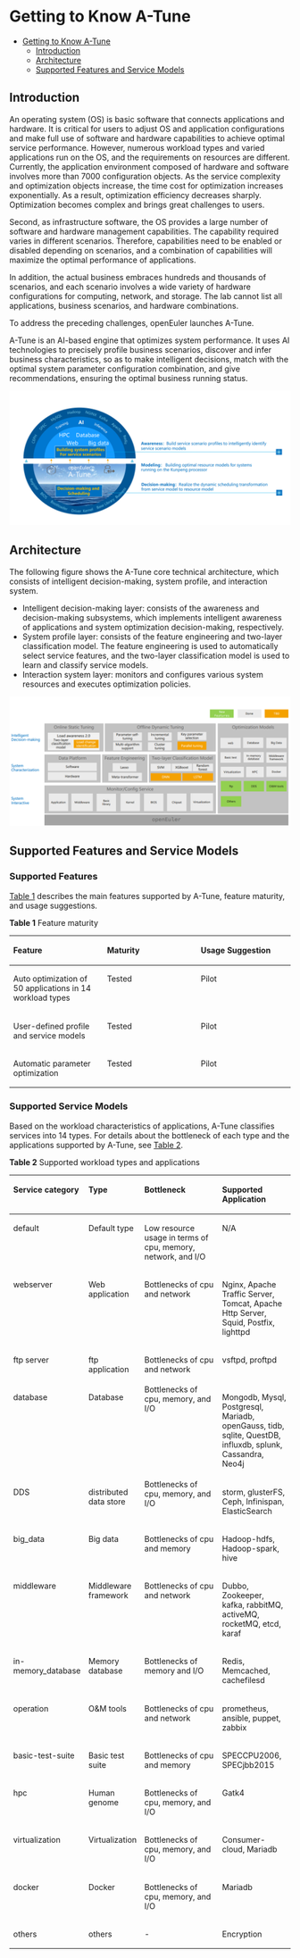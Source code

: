 # Getting to Know A-Tune

-   [Getting to Know A-Tune](#getting-to-know-a-tune)
    -   [Introduction](#introduction)
    -   [Architecture](#architecture)
    -   [Supported Features and Service Models](#supported-features-and-service-models)



## Introduction

An operating system \(OS\) is basic software that connects applications and hardware. It is critical for users to adjust OS and application configurations and make full use of software and hardware capabilities to achieve optimal service performance. However, numerous workload types and varied applications run on the OS, and the requirements on resources are different. Currently, the application environment composed of hardware and software involves more than 7000 configuration objects. As the service complexity and optimization objects increase, the time cost for optimization increases exponentially. As a result, optimization efficiency decreases sharply. Optimization becomes complex and brings great challenges to users.

Second, as infrastructure software, the OS provides a large number of software and hardware management capabilities. The capability required varies in different scenarios. Therefore, capabilities need to be enabled or disabled depending on scenarios, and a combination of capabilities will maximize the optimal performance of applications.

In addition, the actual business embraces hundreds and thousands of scenarios, and each scenario involves a wide variety of hardware configurations for computing, network, and storage. The lab cannot list all applications, business scenarios, and hardware combinations.

To address the preceding challenges, openEuler launches A-Tune.

A-Tune is an AI-based engine that optimizes system performance. It uses AI technologies to precisely profile business scenarios, discover and infer business characteristics, so as to make intelligent decisions, match with the optimal system parameter configuration combination, and give recommendations, ensuring the optimal business running status.

![](figures/en-us_image_0227497000.png)

## Architecture

The following figure shows the A-Tune core technical architecture, which consists of intelligent decision-making, system profile, and interaction system.

-   Intelligent decision-making layer: consists of the awareness and decision-making subsystems, which implements intelligent awareness of applications and system optimization decision-making, respectively.
-   System profile layer: consists of the feature engineering and two-layer classification model. The feature engineering is used to automatically select service features, and the two-layer classification model is used to learn and classify service models.
-   Interaction system layer: monitors and configures various system resources and executes optimization policies.

![](figures/en-us_image_0227497343.png)

## Supported Features and Service Models

### Supported Features

[Table 1](#table1919220557576)  describes the main features supported by A-Tune, feature maturity, and usage suggestions.

**Table  1**  Feature maturity

<table><thead align="left"><tr id="row81921355135715"><th class="cellrowborder" valign="top" width="33.33333333333333%" id="mcps1.2.4.1.1"><p id="p1419275514576"><a name="p1419275514576"></a><a name="p1419275514576"></a><strong id="b175661223205512"><a name="b175661223205512"></a><a name="b175661223205512"></a>Feature</strong></p>
</th>
<th class="cellrowborder" valign="top" width="33.33333333333333%" id="mcps1.2.4.1.2"><p id="p7192195520572"><a name="p7192195520572"></a><a name="p7192195520572"></a><strong id="b1386461334120"><a name="b1386461334120"></a><a name="b1386461334120"></a>Maturity</strong></p>
</th>
<th class="cellrowborder" valign="top" width="33.33333333333333%" id="mcps1.2.4.1.3"><p id="p519205518573"><a name="p519205518573"></a><a name="p519205518573"></a><strong id="b135113227419"><a name="b135113227419"></a><a name="b135113227419"></a>Usage Suggestion</strong></p>
</th>
</tr>
</thead>
<tbody><tr id="row519275518572"><td class="cellrowborder" valign="top" width="33.33333333333333%" headers="mcps1.2.4.1.1 "><p id="p1349454518111"><a name="p1349454518111"></a><a name="p1349454518111"></a>Auto optimization of 50 applications in  14 workload types</p>
</td>
<td class="cellrowborder" valign="top" width="33.33333333333333%" headers="mcps1.2.4.1.2 "><p id="p48001027191117"><a name="p48001027191117"></a><a name="p48001027191117"></a>Tested</p>
</td>
<td class="cellrowborder" valign="top" width="33.33333333333333%" headers="mcps1.2.4.1.3 "><p id="p15192195515715"><a name="p15192195515715"></a><a name="p15192195515715"></a>Pilot</p>
</td>
</tr>
<tr id="row919217552579"><td class="cellrowborder" valign="top" width="33.33333333333333%" headers="mcps1.2.4.1.1 "><p id="p519218559571"><a name="p519218559571"></a><a name="p519218559571"></a>User-defined profile and service models</p>
</td>
<td class="cellrowborder" valign="top" width="33.33333333333333%" headers="mcps1.2.4.1.2 "><p id="p18192655115710"><a name="p18192655115710"></a><a name="p18192655115710"></a>Tested</p>
</td>
<td class="cellrowborder" valign="top" width="33.33333333333333%" headers="mcps1.2.4.1.3 "><p id="p71921655145717"><a name="p71921655145717"></a><a name="p71921655145717"></a>Pilot</p>
</td>
</tr>
<tr id="row71921155165711"><td class="cellrowborder" valign="top" width="33.33333333333333%" headers="mcps1.2.4.1.1 "><p id="p619217556575"><a name="p619217556575"></a><a name="p619217556575"></a>Automatic parameter optimization</p>
</td>
<td class="cellrowborder" valign="top" width="33.33333333333333%" headers="mcps1.2.4.1.2 "><p id="p11192135595712"><a name="p11192135595712"></a><a name="p11192135595712"></a>Tested</p>
</td>
<td class="cellrowborder" valign="top" width="33.33333333333333%" headers="mcps1.2.4.1.3 "><p id="p2019235511575"><a name="p2019235511575"></a><a name="p2019235511575"></a>Pilot</p>
</td>
</tr>
</tbody>
</table>


### Supported Service Models

Based on the workload characteristics of applications, A-Tune classifies services into 14 types. For details about the bottleneck of each type and the applications supported by A-Tune, see  [Table 2](#table2819164611311).

**Table  2**  Supported workload types and applications

<a name="table2819164611311"></a>
<table>
    <thead align="left">
        <tr id="row49114466133">
            <th class="cellrowborder" valign="top" width="22.12%" id="mcps1.2.5.1.1">
                <p id="p09116467130"><a name="p09116467130"></a><a name="p09116467130"></a><strong
                        id="b15640174472810"><a name="b15640174472810"></a><a name="b15640174472810"></a>Service
                        category</strong></p>
            </th>
            <th class="cellrowborder" valign="top" width="12.959999999999999%" id="mcps1.2.5.1.2">
                <p id="p953251510111"><a name="p953251510111"></a><a name="p953251510111"></a><strong
                        id="b155287539280"><a name="b155287539280"></a><a name="b155287539280"></a>Type</strong></p>
            </th>
            <th class="cellrowborder" valign="top" width="37.269999999999996%" id="mcps1.2.5.1.3">
                <p id="p169111846181310"><a name="p169111846181310"></a><a name="p169111846181310"></a><strong
                        id="b1378654312217"><a name="b1378654312217"></a><a
                            name="b1378654312217"></a>Bottleneck</strong></p>
            </th>
            <th class="cellrowborder" valign="top" width="27.650000000000002%" id="mcps1.2.5.1.4">
                <p id="p1591144617135"><a name="p1591144617135"></a><a name="p1591144617135"></a><strong
                        id="b1191411502021"><a name="b1191411502021"></a><a name="b1191411502021"></a>Supported
                        Application</strong></p>
            </th>
        </tr>
    </thead>
    <tbody>
        <tr id="row17911114651318">
            <td class="cellrowborder" valign="top" width="22.12%" headers="mcps1.2.5.1.1 ">
                <p id="p1791124631317"><a name="p1791124631317"></a><a name="p1791124631317"></a>default</p>
            </td>
            <td class="cellrowborder" valign="top" width="12.959999999999999%" headers="mcps1.2.5.1.2 ">
                <p id="p45321515191120"><a name="p45321515191120"></a><a name="p45321515191120"></a>Default type</p>
            </td>
            <td class="cellrowborder" valign="top" width="37.269999999999996%" headers="mcps1.2.5.1.3 ">
                <p id="p691184671312"><a name="p691184671312"></a><a name="p691184671312"></a>Low resource usage in
                    terms of cpu, memory, network, and I/O</p>
            </td>
            <td class="cellrowborder" valign="top" width="27.650000000000002%" headers="mcps1.2.5.1.4 ">
                <p id="p69111946131318"><a name="p69111946131318"></a><a name="p69111946131318"></a>N/A</p>
            </td>
        </tr>
        <tr id="row791164631318">
            <td class="cellrowborder" valign="top" width="22.12%" headers="mcps1.2.5.1.1 ">
                <p id="p179110461137"><a name="p179110461137"></a><a name="p179110461137"></a>webserver</p>
            </td>
            <td class="cellrowborder" valign="top" width="12.959999999999999%" headers="mcps1.2.5.1.2 ">
                <p id="p20532111512117"><a name="p20532111512117"></a><a name="p20532111512117"></a>Web application</p>
            </td>
            <td class="cellrowborder" valign="top" width="37.269999999999996%" headers="mcps1.2.5.1.3 ">
                <p id="p1191117469133"><a name="p1191117469133"></a><a name="p1191117469133"></a>Bottlenecks of cpu and
                    network</p>
            </td>
            <td class="cellrowborder" valign="top" width="27.650000000000002%" headers="mcps1.2.5.1.4 ">
                <p id="p159111546161317"><a name="p159111546161317"></a><a name="p159111546161317"></a>Nginx, Apache Traffic Server, 
                    Tomcat, Apache Http Server, Squid, Postfix, lighttpd</p>
            </td>
        </tr>
        <tr id="row791164631318">
            <td class="cellrowborder" valign="top" width="22.12%" headers="mcps1.2.5.1.1 ">
                <p id="p179110461137"><a name="p179110461137"></a><a name="p179110461137"></a>ftp server</p>
            </td>
            <td class="cellrowborder" valign="top" width="12.959999999999999%" headers="mcps1.2.5.1.2 ">
                <p id="p20532111512117"><a name="p20532111512117"></a><a name="p20532111512117"></a>ftp application</p>
            </td>
            <td class="cellrowborder" valign="top" width="37.269999999999996%" headers="mcps1.2.5.1.3 ">
                <p id="p1191117469133"><a name="p1191117469133"></a><a name="p1191117469133"></a>Bottlenecks of cpu and
                    network</p>
            </td>
            <td class="cellrowborder" valign="top" width="27.650000000000002%" headers="mcps1.2.5.1.4 ">
                <p id="p159111546161317"><a name="p159111546161317"></a><a name="p159111546161317"></a>vsftpd, proftpd</p>
            </td>
        </tr>
        <tr id="row13911946141311">
            <td class="cellrowborder" valign="top" width="22.12%" headers="mcps1.2.5.1.1 ">
                <p id="p2911164610134"><a name="p2911164610134"></a><a name="p2911164610134"></a>database</p>
            </td>
            <td class="cellrowborder" valign="top" width="12.959999999999999%" headers="mcps1.2.5.1.2 ">
                <p id="p4532111561119"><a name="p4532111561119"></a><a name="p4532111561119"></a>Database</p>
            </td>
            <td class="cellrowborder" valign="top" width="37.269999999999996%" headers="mcps1.2.5.1.3 "><a
                    name="ul3724104521013"></a><a name="ul3724104521013"></a><a name="p1491144619136"></a>Bottlenecks of
                cpu, memory, and I/O
            </td>
            <td class="cellrowborder" valign="top" width="27.650000000000002%" headers="mcps1.2.5.1.4 ">
                <p id="p1091134671313"><a name="p1091134671313"></a><a name="p1091134671313"></a>Mongodb, Mysql, Postgresql,
                    Mariadb, openGauss, tidb, sqlite, QuestDB, influxdb, splunk, Cassandra, Neo4j
                </p>
            </td>
        </tr>
        <tr id="row13911946141311">
            <td class="cellrowborder" valign="top" width="22.12%" headers="mcps1.2.5.1.1 ">
                <p id="p2911164610134"><a name="p2911164610134"></a><a name="p2911164610134"></a>DDS</p>
            </td>
            <td class="cellrowborder" valign="top" width="12.959999999999999%" headers="mcps1.2.5.1.2 ">
                <p id="p4532111561119"><a name="p4532111561119"></a><a name="p4532111561119"></a>distributed data store</p>
            </td>
            <td class="cellrowborder" valign="top" width="37.269999999999996%" headers="mcps1.2.5.1.3 ">
                <a name="ul3724104521013"></a><a name="ul3724104521013"></a><a name="p14911124612131"></a>Bottlenecks of
                cpu, memory, and I/O
            </td>
            <td class="cellrowborder" valign="top" width="27.650000000000002%" headers="mcps1.2.5.1.4 ">
                <p id="p1091134671313"><a name="p1091134671313"></a><a name="p1091134671313"></a>storm, glusterFS, Ceph, 
                    Infinispan, ElasticSearch</p>
            </td>
        </tr>
        <tr id="row3911174641312">
            <td class="cellrowborder" valign="top" width="22.12%" headers="mcps1.2.5.1.1 ">
                <p id="p491144611319"><a name="p491144611319"></a><a name="p491144611319"></a>big_data</p>
            </td>
            <td class="cellrowborder" valign="top" width="12.959999999999999%" headers="mcps1.2.5.1.2 ">
                <p id="p953261521112"><a name="p953261521112"></a><a name="p953261521112"></a>Big data</p>
            </td>
            <td class="cellrowborder" valign="top" width="37.269999999999996%" headers="mcps1.2.5.1.3 ">
                <p id="p129111046151315"><a name="p129111046151315"></a><a name="p129111046151315"></a>Bottlenecks of
                    cpu and memory</p>
            </td>
            <td class="cellrowborder" valign="top" width="27.650000000000002%" headers="mcps1.2.5.1.4 ">
                <p id="p119111946161317"><a name="p119111946161317"></a><a name="p119111946161317"></a>Hadoop-hdfs,
                    Hadoop-spark, hive</p>
            </td>
        </tr>
        <tr id="row591112462132">
            <td class="cellrowborder" valign="top" width="22.12%" headers="mcps1.2.5.1.1 ">
                <p id="p1791104661313"><a name="p1791104661313"></a><a name="p1791104661313"></a>middleware</p>
            </td>
            <td class="cellrowborder" valign="top" width="12.959999999999999%" headers="mcps1.2.5.1.2 ">
                <p id="p453291517111"><a name="p453291517111"></a><a name="p453291517111"></a>Middleware framework</p>
            </td>
            <td class="cellrowborder" valign="top" width="37.269999999999996%" headers="mcps1.2.5.1.3 ">
                <p id="p591184671318"><a name="p591184671318"></a><a name="p591184671318"></a>Bottlenecks of cpu and
                    network</p>
            </td>
            <td class="cellrowborder" valign="top" width="27.650000000000002%" headers="mcps1.2.5.1.4 ">
                <p id="p2912846121315"><a name="p2912846121315"></a><a name="p2912846121315"></a>Dubbo, Zookeeper,
                    kafka, rabbitMQ, activeMQ, rocketMQ, etcd, karaf</p>
            </td>
        </tr>
        <tr id="row59121246181320">
            <td class="cellrowborder" valign="top" width="22.12%" headers="mcps1.2.5.1.1 ">
                <p id="p1391204619130"><a name="p1391204619130"></a><a name="p1391204619130"></a>in-memory_database</p>
            </td>
            <td class="cellrowborder" valign="top" width="12.959999999999999%" headers="mcps1.2.5.1.2 ">
                <p id="p65328153111"><a name="p65328153111"></a><a name="p65328153111"></a>Memory database</p>
            </td>
            <td class="cellrowborder" valign="top" width="37.269999999999996%" headers="mcps1.2.5.1.3 ">
                <p id="p3912164617133"><a name="p3912164617133"></a><a name="p3912164617133"></a>Bottlenecks of memory
                    and I/O</p>
            </td>
            <td class="cellrowborder" valign="top" width="27.650000000000002%" headers="mcps1.2.5.1.4 ">
                <p id="p1691254621313"><a name="p1691254621313"></a><a name="p1691254621313"></a>Redis, Memcached, cachefilesd</p>
            </td>
        </tr>
        <tr id="row1991224641317">
            <td class="cellrowborder" valign="top" width="22.12%" headers="mcps1.2.5.1.1 ">
                <p id="p5912154613139"><a name="p5912154613139"></a><a name="p5912154613139"></a>operation</p>
            </td>
            <td class="cellrowborder" valign="top" width="12.959999999999999%" headers="mcps1.2.5.1.2 ">
                <p id="p12532161561115"><a name="p12532161561115"></a><a name="p12532161561115"></a>O&M tools</p>
            </td>
            <td class="cellrowborder" valign="top" width="37.269999999999996%" headers="mcps1.2.5.1.3 ">
                <p id="p10912154631311"><a name="p10912154631311"></a><a name="p10912154631311"></a>Bottlenecks of cpu and
                    network</p>
            </td>
            <td class="cellrowborder" valign="top" width="27.650000000000002%" headers="mcps1.2.5.1.4 ">
                <p id="p11912164617133"><a name="p11912164617133"></a><a name="p11912164617133"></a>prometheus, ansible,
                    puppet, zabbix</p>
            </td>
        </tr>
        <tr id="row1891264641315">
            <td class="cellrowborder" valign="top" width="22.12%" headers="mcps1.2.5.1.1 ">
                <p id="p391214621312"><a name="p391214621312"></a><a name="p391214621312"></a>basic-test-suite</p>
            </td>
            <td class="cellrowborder" valign="top" width="12.959999999999999%" headers="mcps1.2.5.1.2 ">
                <p id="p55324155117"><a name="p55324155117"></a><a name="p55324155117"></a>Basic test suite</p>
            </td>
            <td class="cellrowborder" valign="top" width="37.269999999999996%" headers="mcps1.2.5.1.3 ">
                <p id="p1912164651319"><a name="p1912164651319"></a><a name="p1912164651319"></a>Bottlenecks of cpu and
                    memory</p>
            </td>
            <td class="cellrowborder" valign="top" width="27.650000000000002%" headers="mcps1.2.5.1.4 ">
                <p id="p9912746121311"><a name="p9912746121311"></a><a name="p9912746121311"></a>SPECCPU2006,
                    SPECjbb2015</p>
            </td>
        </tr>
        <tr id="row2912184671312">
            <td class="cellrowborder" valign="top" width="22.12%" headers="mcps1.2.5.1.1 ">
                <p id="p1391213464130"><a name="p1391213464130"></a><a name="p1391213464130"></a>hpc</p>
            </td>
            <td class="cellrowborder" valign="top" width="12.959999999999999%" headers="mcps1.2.5.1.2 ">
                <p id="p153210159118"><a name="p153210159118"></a><a name="p153210159118"></a>Human genome</p>
            </td>
            <td class="cellrowborder" valign="top" width="37.269999999999996%" headers="mcps1.2.5.1.3 ">
                <p id="p591214460137"><a name="p591214460137"></a><a name="p591214460137"></a>Bottlenecks of cpu,
                    memory, and I/O</p>
            </td>
            <td class="cellrowborder" valign="top" width="27.650000000000002%" headers="mcps1.2.5.1.4 ">
                <p id="p391214619139"><a name="p391214619139"></a><a name="p391214619139"></a>Gatk4</p>
            </td>
        </tr>
        <tr id="row1991224641317">
            <td class="cellrowborder" valign="top" width="22.12%" headers="mcps1.2.5.1.1 ">
                <p id="p5912154613139"><a name="p5912154613139"></a><a name="p5912154613139"></a>virtualization</p>
            </td>
            <td class="cellrowborder" valign="top" width="12.959999999999999%" headers="mcps1.2.5.1.2 ">
                <p id="p12532161561115"><a name="p12532161561115"></a><a name="p12532161561115"></a>Virtualization</p>
            </td>
            <td class="cellrowborder" valign="top" width="37.269999999999996%" headers="mcps1.2.5.1.3 ">
                <p id="p10912154631311"><a name="p10912154631311"></a><a name="p10912154631311"></a>Bottlenecks of cpu,
                    memory, and I/O</p>
            </td>
            <td class="cellrowborder" valign="top" width="27.650000000000002%" headers="mcps1.2.5.1.4 ">
                <p id="p11912164617133"><a name="p11912164617133"></a><a name="p11912164617133"></a>Consumer-cloud,
                    Mariadb</p>
            </td>
        </tr>
        <tr id="row1991224641317">
            <td class="cellrowborder" valign="top" width="22.12%" headers="mcps1.2.5.1.1 ">
                <p id="p5912154613139"><a name="p5912154613139"></a><a name="p5912154613139"></a>docker</p>
            </td>
            <td class="cellrowborder" valign="top" width="12.959999999999999%" headers="mcps1.2.5.1.2 ">
                <p id="p12532161561115"><a name="p12532161561115"></a><a name="p12532161561115"></a>Docker</p>
            </td>
            <td class="cellrowborder" valign="top" width="37.269999999999996%" headers="mcps1.2.5.1.3 ">
                <p id="p10912154631311"><a name="p10912154631311"></a><a name="p10912154631311"></a>Bottlenecks of cpu,
                    memory, and I/O</p>
            </td>
            <td class="cellrowborder" valign="top" width="27.650000000000002%" headers="mcps1.2.5.1.4 ">
                <p id="p11912164617133"><a name="p11912164617133"></a><a name="p11912164617133"></a>Mariadb</p>
            </td>
        </tr>
        <tr id="row1991224641317">
            <td class="cellrowborder" valign="top" width="22.12%" headers="mcps1.2.5.1.1 ">
                <p id="p5912154613139"><a name="p5912154613139"></a><a name="p5912154613139"></a>others</p>
            </td>
            <td class="cellrowborder" valign="top" width="12.959999999999999%" headers="mcps1.2.5.1.2 ">
                <p id="p12532161561115"><a name="p12532161561115"></a><a name="p12532161561115"></a>others</p>
            </td>
            <td class="cellrowborder" valign="top" width="37.269999999999996%" headers="mcps1.2.5.1.3 ">
                <p id="p10912154631311"><a name="p10912154631311"></a><a name="p10912154631311"></a>-</p>
            </td>
            <td class="cellrowborder" valign="top" width="27.650000000000002%" headers="mcps1.2.5.1.4 ">
                <p id="p11912164617133"><a name="p11912164617133"></a><a name="p11912164617133"></a>Encryption</p>
            </td>
        </tr>
    </tbody>
</table>



